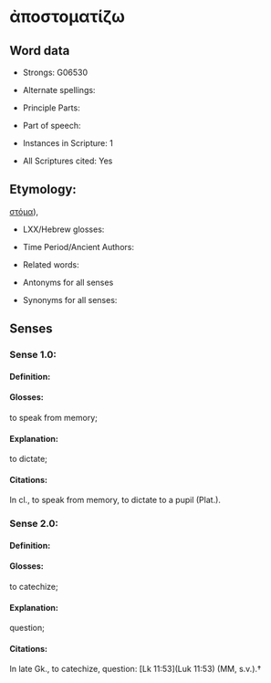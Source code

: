 # ἀποστοματίζω

<!-- Status: S2=NeedsEdits -->
<!-- Lexica used for edits:   -->

## Word data

* Strongs: G06530

* Alternate spellings:



* Principle Parts: 


* Part of speech: 


* Instances in Scripture: 1

* All Scriptures cited: Yes

## Etymology: 

[στόμα]()),

* LXX/Hebrew glosses: 


* Time Period/Ancient Authors: 


* Related words: 

* Antonyms for all senses

* Synonyms for all senses: 


## Senses 


### Sense  1.0: 

#### Definition: 

#### Glosses: 

to speak from memory; 

#### Explanation: 

to dictate; 

#### Citations: 

In cl., to speak from memory, to dictate to a pupil (Plat.).

### Sense  2.0: 

#### Definition: 

#### Glosses: 

to catechize; 

#### Explanation: 

question; 

#### Citations: 

In late Gk., to catechize, question: [Lk 11:53](Luk 11:53) (MM, s.v.).†
